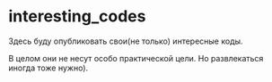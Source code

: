 # interesting_codes

Здесь буду опубликовать свои(не только) интересные коды.

В целом они не несут особо практической цели. Но развлекаться иногда тоже нужно).
